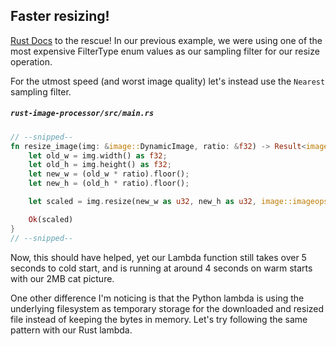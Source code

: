 ## Faster resizing!
[Rust Docs](https://docs.rs/image/latest/image/imageops/enum.FilterType.html)
to the rescue! In our previous example, we were using one of the most
expensive FilterType enum values as our sampling filter for our resize operation.

For the utmost speed (and worst image quality) let's instead use the `Nearest` sampling
filter.

##### __`rust-image-processor/src/main.rs`__
```rust
// --snipped--
fn resize_image(img: &image::DynamicImage, ratio: &f32) -> Result<image::DynamicImage, ImageError> {
    let old_w = img.width() as f32;
    let old_h = img.height() as f32;
    let new_w = (old_w * ratio).floor();
    let new_h = (old_h * ratio).floor();

    let scaled = img.resize(new_w as u32, new_h as u32, image::imageops::FilterType::Nearest);

    Ok(scaled)
}
// --snipped--
```

Now, this should have helped, yet our Lambda function still takes over 5 seconds to cold
start, and is running at around 4 seconds on warm starts with our 2MB cat picture.

One other difference I'm noticing is that the Python lambda is using the underlying filesystem as temporary storage for the downloaded and resized file instead of keeping the bytes in memory. Let's try following the same pattern with our Rust lambda.
